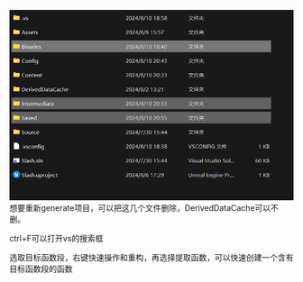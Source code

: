 ![输入图片说明](/imgs/2024-08-10/hMSYVbHCopPTT6Ja.png)想要重新generate项目，可以把这几个文件删除，DerivedDataCache可以不删。

ctrl+F可以打开vs的搜索框

选取目标函数段，右键快速操作和重构，再选择提取函数，可以快速创建一个含有目标函数段的函数
<!--stackedit_data:
eyJoaXN0b3J5IjpbLTIxMzA0MzYzNSwtNzkzNjY4OTE1LDc5NT
U2Mzk3N119
-->
